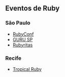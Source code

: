 ## Eventos de Ruby

### São Paulo

- [RubyConf](https://eventos.locaweb.com.br/proximos-eventos/rubyconf-brasil-2018/)
- [GURU SP](https://gurusp.org/encontros)
- [Rubyritas](https://www.meetup.com/Rubyritas/)

### Recife
- [Tropical Ruby](http://tropicalrb.com)
